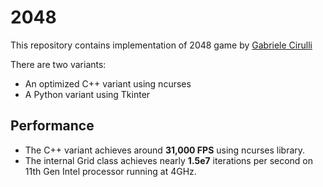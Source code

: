 # 2048

This repository contains implementation of 2048 game by [Gabriele Cirulli](https://github.com/gabrielecirulli)

There are two variants:
- An optimized C++ variant using ncurses
- A Python variant using Tkinter

## Performance

- The C++ variant achieves around **31,000 FPS** using ncurses library.
- The internal Grid class achieves nearly **1.5e7** iterations per second on 11th Gen Intel processor running at 4GHz.
